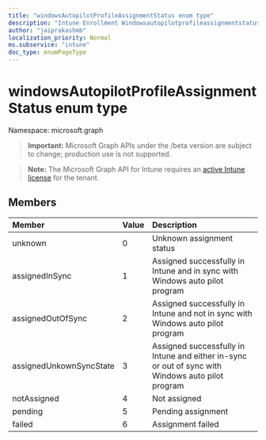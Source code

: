 ```yaml
---
title: "windowsAutopilotProfileAssignmentStatus enum type"
description: "Intune Enrollment Windowsautopilotprofileassignmentstatus Resources ."
author: "jaiprakashmb"
localization_priority: Normal
ms.subservice: "intune"
doc_type: enumPageType
---
```


# windowsAutopilotProfileAssignmentStatus enum type

Namespace: microsoft.graph

> **Important:** Microsoft Graph APIs under the /beta version are subject to change; production use is not supported.

> **Note:** The Microsoft Graph API for Intune requires an [active Intune license](https://go.microsoft.com/fwlink/?linkid=839381) for the tenant.



## Members
|Member|Value|Description|
|:---|:---|:---|
|unknown|0|Unknown assignment status|
|assignedInSync|1|Assigned successfully in Intune and in sync with Windows auto pilot program|
|assignedOutOfSync|2|Assigned successfully in Intune and not in sync with Windows auto pilot program|
|assignedUnkownSyncState|3|Assigned successfully in Intune and either in-sync or out of sync with Windows auto pilot program|
|notAssigned|4|Not assigned|
|pending|5|Pending assignment|
|failed|6| Assignment failed|
